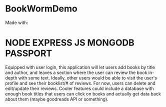 # BookWormDemo

Made with: 
# NODE EXPRESS JS MONGODB PASSPORT

Equipped with user login, this application will let users add books by title and author, and leaves a section where the user can review the book in-depth with some text. Ideally, other users would be able to visit the user's profile and see their booklist/# of reviews. For now, users can delete and edit/update their reviews.  Cooler features could include a database with enough book titles that users can click on books and actually get data back about them (maybe goodreads API or something). 
